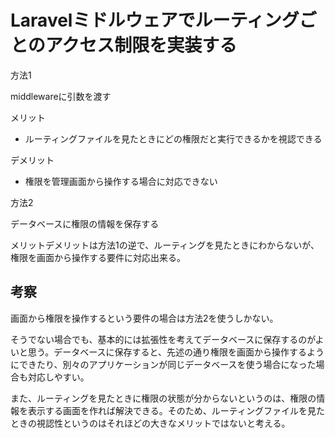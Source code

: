 # Laravelミドルウェアでルーティングごとのアクセス制限を実装する

方法1

middlewareに引数を渡す

メリット

- ルーティングファイルを見たときにどの権限だと実行できるかを視認できる

デメリット

- 権限を管理画面から操作する場合に対応できない

方法2

データベースに権限の情報を保存する

メリットデメリットは方法1の逆で、ルーティングを見たときにわからないが、権限を画面から操作する要件に対応出来る。

## 考察

画面から権限を操作するという要件の場合は方法2を使うしかない。

そうでない場合でも、基本的には拡張性を考えてデータベースに保存するのがよいと思う。データベースに保存すると、先述の通り権限を画面から操作するようにできたり、別々のアプリケーションが同じデータベースを使う場合になった場合も対応しやすい。

また、ルーティングを見たときに権限の状態が分からないというのは、権限の情報を表示する画面を作れば解決できる。そのため、ルーティングファイルを見たときの視認性というのはそれほどの大きなメリットではないと考える。
